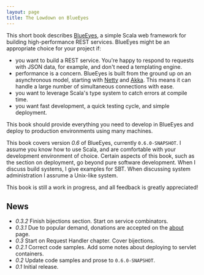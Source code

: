 ```yaml
---
layout: page
title: The Lowdown on BlueEyes
---
```


This short book describes [BlueEyes](https://github.com/jdegoes/blueeyes), a simple Scala web framework for building high-performance REST services. BlueEyes might be an appropriate choice for your project if:

- you want to build a REST service. You're happy to respond to requests with JSON data, for example, and don't need a templating engine.
- performance is a concern. BlueEyes is built from the ground up on an asynchronous model, starting with [Netty](http://www.jboss.org/netty) and [Akka](http://akka.io). This means it can handle a large number of simultaneous connections with ease.
- you want to leverage Scala's type system to catch errors at compile time.
- you want fast development, a quick testing cycle, and simple deployment.

This book should provide everything you need to develop in BlueEyes and deploy to production environments using many machines.

This book covers version *0.6* of BlueEyes, currently `0.6.0-SNAPSHOT`. I assume you know how to use Scala, and are comfortable with your development environment of choice. Certain aspects of this book, such as the section on deployment, go beyond pure software development. When I discuss build systems, I give examples for SBT. When discussing system administration I assrume a Unix-like system.

This book is still a work in progress, and all feedback is greatly appreciated!

## News

- *0.3.2* Finish bijections section. Start on service combinators.
- *0.3.1* Due to popular demand, donations are accepted on the [about](about.html) page.
- *0.3* Start on Request Handler chapter. Cover bijections.
- *0.2.1* Correct code samples. Add some notes about deploying to servlet containers.
- *0.2* Update code samples and prose to `0.6.0-SNAPSHOT`.
- *0.1* Initial release.
